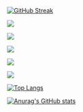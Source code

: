[![GitHub Streak](https://github-readme-streak-stats.herokuapp.com/?user=taklamakah)](https://git.io/streak-stats)

![](https://github-profile-summary-cards.vercel.app/api/cards/profile-details?username=taklamakah&theme=solarized_dark)

![](https://github-profile-summary-cards.vercel.app/api/cards/most-commit-language?username=taklamakah&theme=solarized_dark)

![](https://github-profile-summary-cards.vercel.app/api/cards/repos-per-language?username=taklamakah&theme=solarized_dark)

![](https://github-profile-summary-cards.vercel.app/api/cards/stats?username=taklamakah&theme=solarized_dark)

![](https://github-profile-summary-cards.vercel.app/api/cards/productive-time?username=taklamakah&theme=solarized_dark)

<!---Для компактной версии-->
[![Top Langs](https://github-readme-stats.vercel.app/api/top-langs/?username=taklamakah&layout=compact)](https://github.com/anuraghazra/github-readme-stats)


[![Anurag's GitHub stats](https://github-readme-stats.vercel.app/api?username=taklamakah)](https://github.com/anuraghazra/github-readme-stats)

